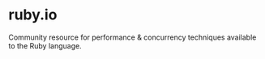 # ruby.io

Community resource for performance & concurrency techniques available to the Ruby language.
